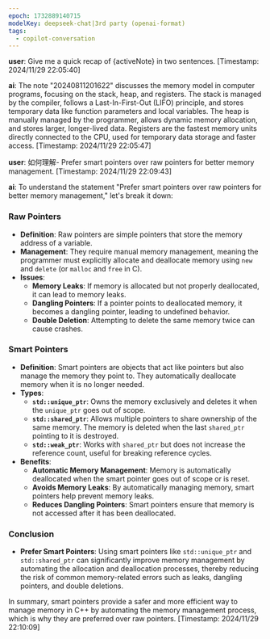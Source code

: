 ```yaml
---
epoch: 1732889140715
modelKey: deepseek-chat|3rd party (openai-format)
tags:
  - copilot-conversation
---
```


**user**: Give me a quick recap of {activeNote} in two sentences.
[Timestamp: 2024/11/29 22:05:40]

**ai**: The note "20240811201622" discusses the memory model in computer programs, focusing on the stack, heap, and registers. The stack is managed by the compiler, follows a Last-In-First-Out (LIFO) principle, and stores temporary data like function parameters and local variables. The heap is manually managed by the programmer, allows dynamic memory allocation, and stores larger, longer-lived data. Registers are the fastest memory units directly connected to the CPU, used for temporary data storage and faster access.
[Timestamp: 2024/11/29 22:05:47]

**user**: 如何理解- Prefer smart pointers over raw pointers for better memory management.
[Timestamp: 2024/11/29 22:09:43]

**ai**: To understand the statement "Prefer smart pointers over raw pointers for better memory management," let's break it down:

### Raw Pointers
- **Definition**: Raw pointers are simple pointers that store the memory address of a variable.
- **Management**: They require manual memory management, meaning the programmer must explicitly allocate and deallocate memory using `new` and `delete` (or `malloc` and `free` in C).
- **Issues**:
  - **Memory Leaks**: If memory is allocated but not properly deallocated, it can lead to memory leaks.
  - **Dangling Pointers**: If a pointer points to deallocated memory, it becomes a dangling pointer, leading to undefined behavior.
  - **Double Deletion**: Attempting to delete the same memory twice can cause crashes.

### Smart Pointers
- **Definition**: Smart pointers are objects that act like pointers but also manage the memory they point to. They automatically deallocate memory when it is no longer needed.
- **Types**:
  - **`std::unique_ptr`**: Owns the memory exclusively and deletes it when the `unique_ptr` goes out of scope.
  - **`std::shared_ptr`**: Allows multiple pointers to share ownership of the same memory. The memory is deleted when the last `shared_ptr` pointing to it is destroyed.
  - **`std::weak_ptr`**: Works with `shared_ptr` but does not increase the reference count, useful for breaking reference cycles.
- **Benefits**:
  - **Automatic Memory Management**: Memory is automatically deallocated when the smart pointer goes out of scope or is reset.
  - **Avoids Memory Leaks**: By automatically managing memory, smart pointers help prevent memory leaks.
  - **Reduces Dangling Pointers**: Smart pointers ensure that memory is not accessed after it has been deallocated.

### Conclusion
- **Prefer Smart Pointers**: Using smart pointers like `std::unique_ptr` and `std::shared_ptr` can significantly improve memory management by automating the allocation and deallocation processes, thereby reducing the risk of common memory-related errors such as leaks, dangling pointers, and double deletions.

In summary, smart pointers provide a safer and more efficient way to manage memory in C++ by automating the memory management process, which is why they are preferred over raw pointers.
[Timestamp: 2024/11/29 22:10:09]